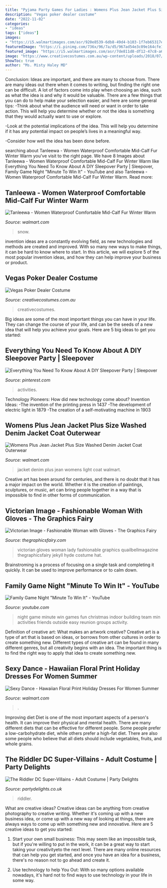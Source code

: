 ```yaml
---
title: "Pyjama Party Games For Ladies : Womens Plus Jean Jacket Plus Size Washed Denim Jacket Coat Outerwear"
description: "Vegas poker dealer costume"
date: "2022-11-02"
categories:
- "ideas"
tags: ["ideas"]
images:
- "https://i5.walmartimages.com/asr/920e8539-6db8-49d4-b103-1f7eb65317e3_1.72e7a00800bf23ca78744d52311ca75a.jpeg"
featuredImage: "https://i.pinimg.com/736x/96/7a/d5/967ad54e3c09e164cfe18e4bf56719e0.jpg"
featured_image: "https://i5.walmartimages.com/asr/7de811d8-df12-47c8-a6c3-5be7be0e32dc_1.b23d2525b5389f03a50dce8221b7dae6.jpeg"
image: "https://www.creativecostumes.com.au/wp-content/uploads/2018/07/CC_April_18_235-768x1024.jpg"
ShowToc: true
author: "Ms. Misty Haley MD"
---
```



Conclusion: Ideas are important, and there are many to choose from.
There are many ideas out there when it comes to writing, but finding the right one can be difficult. A lot of factors come into play when choosing an idea, such as what the idea is and why it would be valuable. There are a few things that you can do to help make your selection easier, and here are some general tips:
-Think about what the audience will need or want in order to take action. This will help you determine whether or not the idea is something that they would actually want to use or explore.

-Look at the potential implications of the idea. This will help you determine if it has any potential impact on people’s lives in a meaningful way.

-Consider how well the idea has been done before.

	

		
searching about Tanleewa - Women Waterproof Comfortable Mid-Calf Fur Winter Warm you've visit to the right page. We have 8 Images about Tanleewa - Women Waterproof Comfortable Mid-Calf Fur Winter Warm like Everything You Need To Know About A DIY Sleepover Party | Sleepover, Family Game Night &quot;Minute To Win It&quot; - YouTube and also Tanleewa - Women Waterproof Comfortable Mid-Calf Fur Winter Warm. Read more:
		
    
## Tanleewa - Women Waterproof Comfortable Mid-Calf Fur Winter Warm

<img loading=lazy src="https://i5.walmartimages.com/asr/7de811d8-df12-47c8-a6c3-5be7be0e32dc_1.b23d2525b5389f03a50dce8221b7dae6.jpeg" onerror="this.onerror=null;this.src='https://tse2.mm.bing.net/th?id=OIP.C-8_v7bb7jWyHba8h-a6uAHaJ4&amp;pid=15.1';" alt="Tanleewa - Women Waterproof Comfortable Mid-Calf Fur Winter Warm">

_Source: walmart.com_

>snow. 

	

invention ideas are a constantly evolving field, as new technologies and methods are created and improved. With so many new ways to make things, it can be hard to know where to start. In this article, we will explore 5 of the most popular invention ideas, and how they can help improve your business or product.

    
## Vegas Poker Dealer Costume

<img loading=lazy src="https://www.creativecostumes.com.au/wp-content/uploads/2018/07/CC_April_18_235-768x1024.jpg" onerror="this.onerror=null;this.src='https://tse3.mm.bing.net/th?id=OIP.YWS52wsekd9z6qtWsE6uygHaJ4&amp;pid=15.1';" alt="Vegas Poker Dealer Costume">

_Source: creativecostumes.com.au_

>creativecostumes. 

	

Big ideas are some of the most important things you can have in your life. They can change the course of your life, and can be the seeds of a new idea that will help you achieve your goals. Here are 5 big ideas to get you started: 

    
## Everything You Need To Know About A DIY Sleepover Party | Sleepover

<img loading=lazy src="https://i.pinimg.com/736x/96/7a/d5/967ad54e3c09e164cfe18e4bf56719e0.jpg" onerror="this.onerror=null;this.src='https://tse2.mm.bing.net/th?id=OIP.XKO3jCjnOgAHYZnPHEkYawHaJ6&amp;pid=15.1';" alt="Everything You Need To Know About A DIY Sleepover Party | Sleepover">

_Source: pinterest.com_

>activities. 

	

Technology Pioneers: How did new technology come about?
Invention Ideas: 
-The invention of the printing press in 1437 
-The development of electric light in 1879 
-The creation of a self-motivating machine in 1903

    
## Womens Plus Jean Jacket Plus Size Washed Denim Jacket Coat Outerwear

<img loading=lazy src="https://i5.walmartimages.com/asr/920e8539-6db8-49d4-b103-1f7eb65317e3_1.72e7a00800bf23ca78744d52311ca75a.jpeg" onerror="this.onerror=null;this.src='https://tse4.mm.bing.net/th?id=OIP.FG6vzmAt5_SgG1Rn3epuYwHaJ4&amp;pid=15.1';" alt="Womens Plus Jean Jacket Plus Size Washed Denim Jacket Coat Outerwear">

_Source: walmart.com_

>jacket denim plus jean womens light coat walmart. 

	

Creative art has been around for centuries, and there is no doubt that it has a major impact on the world. Whether it is the creation of paintings, sculptures, or music, art can bring people together in a way that is impossible to find in other forms of communication.

    
## Victorian Image - Fashionable Woman With Gloves - The Graphics Fairy

<img loading=lazy src="https://thegraphicsfairy.com/wp-content/uploads/2011/10/gloves+lady+vintage+image+graphicsfairy005b.jpg" onerror="this.onerror=null;this.src='https://tse3.mm.bing.net/th?id=OIP.0ckIGjXSLJjnwodsMsF_6QAAAA&amp;pid=15.1';" alt="Victorian Image - Fashionable Woman with Gloves - The Graphics Fairy">

_Source: thegraphicsfairy.com_

>victorian gloves woman lady fashionable graphics quailbellmagazine thegraphicsfairy jekyll hyde costume hat. 

	

Brainstroming is a process of focusing on a single task and completing it quickly. It can be used to improve performance or to calm down.

    
## Family Game Night &quot;Minute To Win It&quot; - YouTube

<img loading=lazy src="http://i1.ytimg.com/vi/DKbE61IaYQ4/hqdefault.jpg" onerror="this.onerror=null;this.src='https://tse2.mm.bing.net/th?id=OIP.YF0yFW3qGAz21I6jTSJh8QHaFj&amp;pid=15.1';" alt="Family Game Night &quot;Minute To Win It&quot; - YouTube">

_Source: youtube.com_

>night game minute win games fun christmas indoor building team min activities friends outside easy reunion groups activity. 

	

Definition of creative art: What makes an artwork creative?
Creative art is a type of art that is based on ideas, or borrows from other cultures in order to create something new. 
Different types of creative art can be found in many different genres, but all creativity begins with an idea. The important thing is to find the right way to apply that idea to create something new.

    
## Sexy Dance - Hawaiian Floral Print Holiday Dresses For Women Summer

<img loading=lazy src="https://i5.walmartimages.com/asr/75093805-c42e-47f1-bcac-4ae0174d303e_1.93eebc72b5c8cb50c806409b9a5cd940.jpeg" onerror="this.onerror=null;this.src='https://tse3.mm.bing.net/th?id=OIP.CXw5QR4hKC1T7KCT1n1wlQHaJ4&amp;pid=15.1';" alt="Sexy Dance - Hawaiian Floral Print Holiday Dresses For Women Summer">

_Source: walmart.com_

>. 

	

Improving diet
Diet is one of the most important aspects of a person's health. It can improve their physical and mental health. There are many different diets that can be effective for different people. Some people prefer a low-carbohydrate diet, while others prefer a high-fat diet. There are also some people who believe that all diets should include vegetables, fruits, and whole grains.

    
## The Riddler DC Super-Villains - Adult Costume | Party Delights

<img loading=lazy src="https://images.partydelights.co.uk/FANC/88/35/front/v1/flxm/4.jpg" onerror="this.onerror=null;this.src='https://tse2.mm.bing.net/th?id=OIP.6tuNFlIcG4OrNUqDeuRbVwHaJ4&amp;pid=15.1';" alt="The Riddler DC Super-Villains - Adult Costume | Party Delights">

_Source: partydelights.co.uk_

>riddler. 

	

What are creative ideas?
Creative ideas can be anything from creative photography to creative writing. Whether it's coming up with a new business idea, or come up with a new way of looking at things, there are always ways to come up with something new and innovative. Here are 5 creative ideas to get you started: 
1) Start your own small business: This may seem like an impossible task, but if you're willing to put in the work, it can be a great way to start taking your creativityeto the next level. There are many online resources that can help you get started, and once you have an idea for a business, there's no reason not to go ahead and create it. 

2) Use technology to help You Out: With so many options available nowadays, it's hard not to find ways to use technology in your life in some way.

